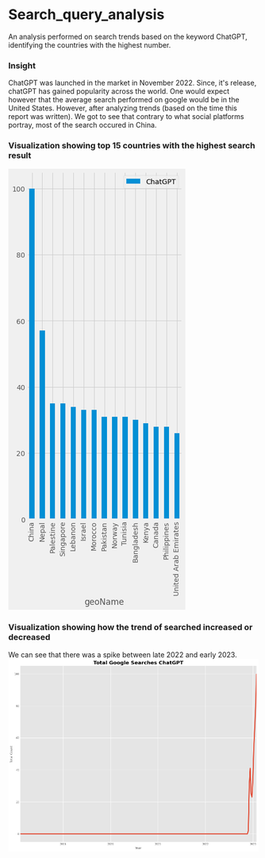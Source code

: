 # Search_query_analysis
An analysis performed on search trends based on the keyword ChatGPT, identifying the countries with the highest number.

<h3>Insight</h3>
ChatGPT was launched in the market in November 2022. Since, it's release, chatGPT has gained popularity across the world. One would expect however that the average search performed on google would be in the United States. However, after analyzing trends (based on the time this report was written). We got to see that contrary to what social platforms portray, most of the search occured in China.

<h3>Visualization showing top 15 countries with the highest search result</h3>
<img src="./k2.png"/>

<h3>Visualization showing how the trend of searched increased or decreased</h3>
We can see that there was a spike between late 2022 and early 2023.
<img src="./k3.png"/>
